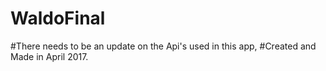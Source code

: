 # WaldoFinal
#There needs to be an update on the Api's used in this app,
#Created and Made in April 2017.
